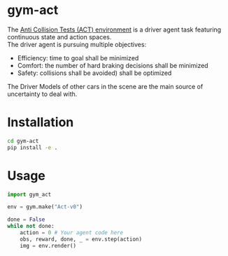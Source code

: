 
# gym-act

The [Anti Collision Tests (ACT) environment](https://github.com/PhilippeW83440/CS234_Project/tree/master/simulator) is a driver agent
task featuring continuous state and action spaces.  
The driver agent is pursuing multiple objectives:
* Efficiency: time to goal shall be minimized
* Comfort: the number of hard braking decisions shall be minimized  
* Safety: collisions shall be avoided) shall be optimized   
  
 The Driver Models of other cars in the scene are the main source of uncertainty to deal with.


# Installation

```bash
cd gym-act
pip install -e .
```
# Usage

```python
import gym_act

env = gym.make("Act-v0")

done = False
while not done:
    action = 0 # Your agent code here
    obs, reward, done, _ = env.step(action)
    img = env.render()
```

